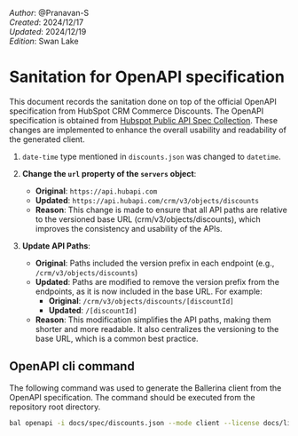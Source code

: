 _Author_:  @Pranavan-S \
_Created_: 2024/12/17 \
_Updated_: 2024/12/19 \
_Edition_: Swan Lake

# Sanitation for OpenAPI specification

This document records the sanitation done on top of the official OpenAPI specification from HubSpot CRM Commerce Discounts. 
The OpenAPI specification is obtained from [Hubspot Public API Spec Collection](https://github.com/HubSpot/HubSpot-public-api-spec-collection/blob/main/PublicApiSpecs/CRM/Discounts/Rollouts/424/v3/discounts.json).
These changes are implemented to enhance the overall usability and readability of the generated client.


1. `date-time` type mentioned in `discounts.json` was changed to `datetime`.
2. **Change the `url` property of the `servers` object**:
    - **Original**: `https://api.hubapi.com`
    - **Updated**: `https://api.hubapi.com/crm/v3/objects/discounts`
    - **Reason**: This change is made to ensure that all API paths are relative to the versioned base URL (crm/v3/objects/discounts), which improves the consistency and usability of the APIs.

3. **Update API Paths**:
    - **Original**: Paths included the version prefix in each endpoint (e.g., `/crm/v3/objects/discounts`)
    - **Updated**: Paths are modified to remove the version prefix from the endpoints, as it is now included in the base URL. For example:
        - **Original**: `/crm/v3/objects/discounts/[discountId]`
        - **Updated**: `/[discountId]`
    - **Reason**: This modification simplifies the API paths, making them shorter and more readable. It also centralizes the versioning to the base URL, which is a common best practice.

## OpenAPI cli command

The following command was used to generate the Ballerina client from the OpenAPI specification. The command should be executed from the repository root directory.

```bash
bal openapi -i docs/spec/discounts.json --mode client --license docs/license.txt -o ballerina 
```

